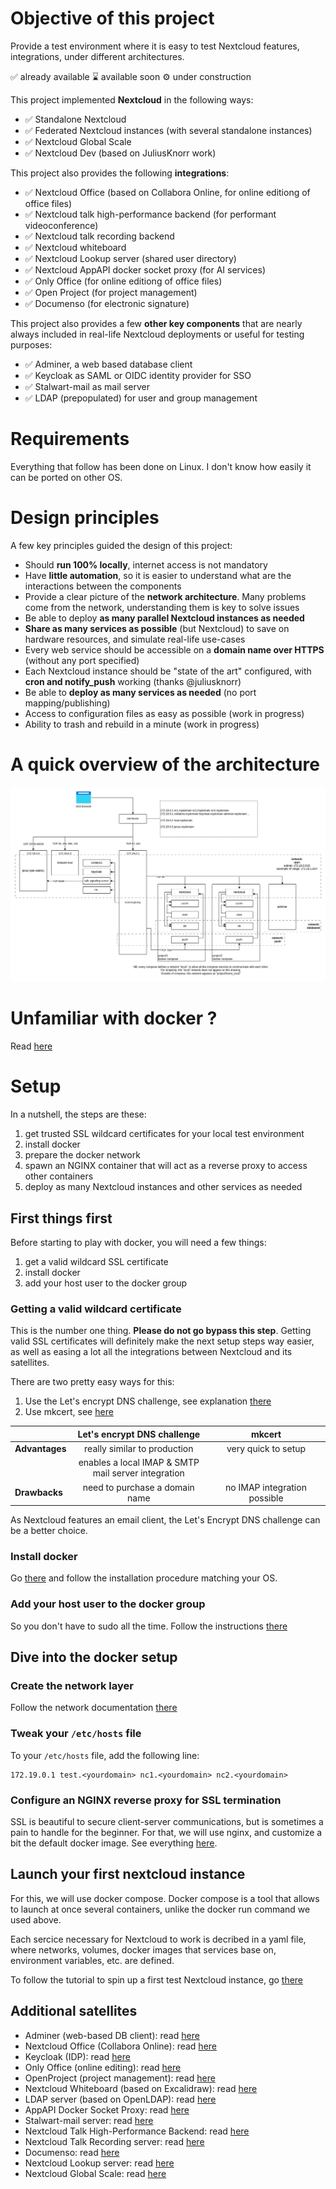 # Objective of this project

Provide a test environment where it is easy to test Nextcloud features, integrations, under different architectures.

✅ already available
⌛ available soon
⚙️ under construction

This project implemented **Nextcloud** in the following ways:
- ✅ Standalone Nextcloud
- ✅ Federated Nextcloud instances (with several standalone instances)
- ✅ Nextcloud Global Scale
- ✅ Nextcloud Dev (based on JuliusKnorr work)

This project also provides the following **integrations**:
- ✅ Nextcloud Office (based on Collabora Online, for online editiong of office files)
- ✅ Nextcloud talk high-performance backend (for performant videoconference)
- ✅ Nextcloud talk recording backend
- ✅ Nextcloud whiteboard
- ✅ Nextcloud Lookup server (shared user directory)
- ✅ Nextcloud AppAPI docker socket proxy (for AI services)
- ✅ Only Office (for online editiong of office files)
- ✅ Open Project (for project management)
- ✅ Documenso (for electronic signature)

This project also provides a few **other key components** that are nearly always included in real-life Nextcloud deployments or useful for testing purposes:
- ✅ Adminer, a web based database client
- ✅ Keycloak as SAML or OIDC identity provider for SSO
- ✅ Stalwart-mail as mail server
- ✅ LDAP (prepopulated) for user and group management

# Requirements

Everything that follow has been done on Linux. I don't know how easily it can be ported on other OS.

# Design principles

A few key principles guided the design of this project:

- Should **run 100% locally**, internet access is not mandatory
- Have **little automation**, so it is easier to understand what are the interactions between the components
- Provide a clear picture of the **network architecture**. Many problems come from the network, understanding them is key to solve issues
- Be able to deploy **as many parallel Nextcloud instances as needed**
- **Share as many services as possible** (but Nextcloud) to save on hardware resources, and simulate real-life use-cases
- Every web service should be accessible on a **domain name over HTTPS** (without any port specified)
- Each Nextcloud instance should be "state of the art" configured, with **cron and notify_push** working (thanks @juliusknorr)
- Be able to **deploy as many services as needed** (no port mapping/publishing)
- Access to configuration files as easy as possible (work in progress)
- Ability to trash and rebuild in a minute (work in progress)

# A quick overview of the architecture

![Network architecture](./doc/network%20architecture.webp "Network architecture")

# Unfamiliar with docker ?

Read [here](./doc/familiarizewithdocker.md)

# Setup

In a nutshell, the steps are these:
1. get trusted SSL wildcard certificates for your local test environment
2. install docker
3. prepare the docker network
4. spawn an NGINX container that will act as a reverse proxy to access other containers
5. deploy as many Nextcloud instances and other services as needed

## First things first

Before starting to play with docker, you will need a few things:

1. get a valid wildcard SSL certificate
2. install docker
3. add your host user to the docker group

### Getting a valid wildcard certificate

This is the number one thing. **Please do not go bypass this step**. Getting valid SSL certificates will definitely make the next setup steps way easier, as well as easing a lot all the integrations between Nextcloud and its satellites.

There are two pretty easy ways for this:

1. Use the Let's encrypt DNS challenge, see explanation [there](./doc/letsencryptDNSchallenge.md)
2. Use mkcert, see [here](https://github.com/FiloSottile/mkcert)

||Let's encrypt DNS challenge|mkcert|
|---|:---:|:---:|
|**Advantages**|really similar to production|very quick to setup|
||enables a local IMAP & SMTP<br /> mail server integration||
|**Drawbacks**|need to purchase a domain name|no IMAP integration possible|

As Nextcloud features an email client, the Let's Encrypt DNS challenge can be a better choice.

### Install docker

Go [there](https://docs.docker.com/engine/install/) and follow the installation procedure matching your OS.

### Add your host user to the docker group

So you don't have to sudo all the time. Follow the instructions [there](https://docs.docker.com/engine/install/linux-postinstall/)

## Dive into the docker setup

### Create the network layer

Follow the network documentation [there](./doc/Network%20setup.md)

### Tweak your `/etc/hosts` file

To your `/etc/hosts` file, add the following line:

```
172.19.0.1 test.<yourdomain> nc1.<yourdomain> nc2.<yourdomain>
```

### Configure an NGINX reverse proxy for SSL termination

SSL is beautiful to secure client-server communications, but is sometimes a pain to handle for the beginner. For that, we will use nginx, and customize a bit the default docker image. See everything [here](./apps/reverseproxy/README.md).

## Launch your first nextcloud instance

For this, we will use docker compose. Docker compose is a tool that allows to launch at once several containers, unlike the docker run command we used above.

Each sercice necessary for Nextcloud to work is decribed in a yaml file, where networks, volumes, docker images that services base on, environment variables, etc. are defined.

To follow the tutorial to spin up a first test Nextcloud instance, go [there](./apps/nextcloud/standard/README.md)

## Additional satellites

- Adminer (web-based DB client): read [here](./apps/adminer/README.md)
- Nextcloud Office (Collabora Online): read [here](./apps/collabora/README.md)
- Keycloak (IDP): read [here](./apps/keycloak/README.md)
- Only Office (online editing): read [here](./apps/onlyoffice/README.md)
- OpenProject (project management): read [here](./apps/openproject/README.md)
- Nextcloud Whiteboard (based on Excalidraw): read [here](./apps/whiteboard/README.md)
- LDAP server (based on OpenLDAP): read [here](./apps/openldap/README.md)
- AppAPI Docker Socket Proxy: read [here](./apps/appapi/README.md)
- Stalwart-mail server: read [here](./apps/stalwart/README.md)
- Nextcloud Talk High-Performance Backend: read [here](./apps/talk/README.md)
- Nextcloud Talk Recording server: read [here](./apps/talkrecording/README.md)
- Documenso: read [here](./apps/documenso/README.md)
- Nextcloud Lookup server: read [here](./apps/lookupserver/README.md)
- Nextcloud Global Scale: read [here](./apps/nextcloud/globalscale/README.md)
